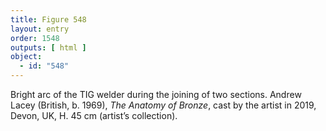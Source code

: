 ```yaml
---
title: Figure 548
layout: entry
order: 1548
outputs: [ html ]
object:
  - id: "548"
---
```


Bright arc of the TIG welder during the joining of two sections. Andrew Lacey (British, b. 1969), *The Anatomy of Bronze*, cast by the artist in 2019, Devon, UK, H. 45 cm (artist’s collection).
